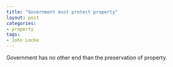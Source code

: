 ```yaml
---
title: "Government must protect property"
layout: post
categories:
- property
tags:
- John Locke
---
```


Government has no other end than the preservation of property.